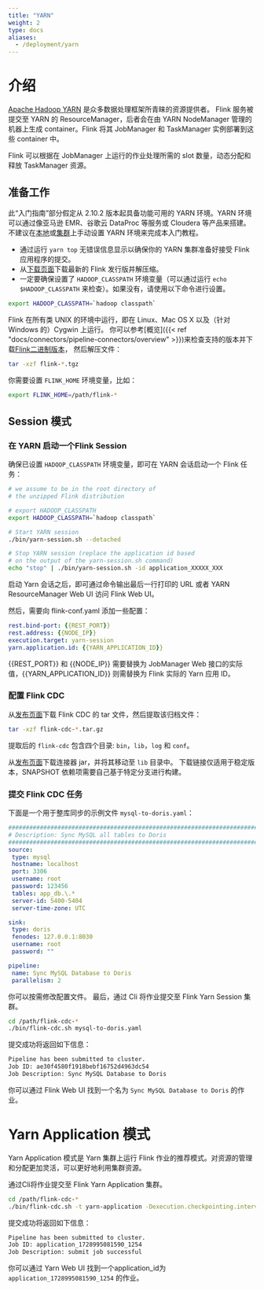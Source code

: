 ```yaml
---
title: "YARN"
weight: 2
type: docs
aliases:
  - /deployment/yarn
---
```

<!--
Licensed to the Apache Software Foundation (ASF) under one
or more contributor license agreements.  See the NOTICE file
distributed with this work for additional information
regarding copyright ownership.  The ASF licenses this file
to you under the Apache License, Version 2.0 (the
"License"); you may not use this file except in compliance
with the License.  You may obtain a copy of the License at

  http://www.apache.org/licenses/LICENSE-2.0

Unless required by applicable law or agreed to in writing,
software distributed under the License is distributed on an
"AS IS" BASIS, WITHOUT WARRANTIES OR CONDITIONS OF ANY
KIND, either express or implied.  See the License for the
specific language governing permissions and limitations
under the License.
-->

# 介绍

[Apache Hadoop YARN](https://hadoop.apache.org/docs/current/hadoop-yarn/hadoop-yarn-site/YARN.html) 是众多数据处理框架所青睐的资源提供者。
Flink 服务被提交至 YARN 的 ResourceManager，后者会在由 YARN NodeManager 管理的机器上生成 container。Flink 将其 JobManager 和 TaskManager 实例部署到这些 container 中。

Flink 可以根据在 JobManager 上运行的作业处理所需的 slot 数量，动态分配和释放 TaskManager 资源。

## 准备工作

此“入门指南”部分假定从 2.10.2 版本起具备功能可用的 YARN 环境。YARN 环境可以通过像亚马逊 EMR、谷歌云 DataProc 等服务或 Cloudera 等产品来搭建。不建议在[本地](https://hadoop.apache.org/docs/current/hadoop-project-dist/hadoop-common/SingleCluster.html)或[集群](https://hadoop.apache.org/docs/current/hadoop-project-dist/hadoop-common/ClusterSetup.html)上手动设置 YARN 环境来完成本入门教程。

- 通过运行 `yarn top` 无错误信息显示以确保你的 YARN 集群准备好接受 Flink 应用程序的提交。
- 从[下载页面](https://flink.apache.org/downloads/)下载最新的 Flink 发行版并解压缩。
- 一定要确保设置了 `HADOOP_CLASSPATH` 环境变量（可以通过运行 `echo $HADOOP_CLASSPATH` 来检查）。如果没有，请使用以下命令进行设置。

```bash
export HADOOP_CLASSPATH=`hadoop classpath`
```
Flink 在所有类 UNIX 的环境中运行，即在 Linux、Mac OS X 以及（针对 Windows 的）Cygwin 上运行。
你可以参考[概览]({{< ref "docs/connectors/pipeline-connectors/overview" >}})来检查支持的版本并下载[Flink二进制版本](https://flink.apache.org/downloads/)，
然后解压文件：
```bash
tar -xzf flink-*.tgz
```
你需要设置 `FLINK_HOME` 环境变量，比如：

```bash
export FLINK_HOME=/path/flink-*
```

## Session 模式

### 在 YARN 启动一个Flink Session

确保已设置 `HADOOP_CLASSPATH` 环境变量，即可在 YARN 会话启动一个 Flink 任务：

```bash
# we assume to be in the root directory of 
# the unzipped Flink distribution

# export HADOOP_CLASSPATH
export HADOOP_CLASSPATH=`hadoop classpath`

# Start YARN session
./bin/yarn-session.sh --detached

# Stop YARN session (replace the application id based 
# on the output of the yarn-session.sh command)
echo "stop" | ./bin/yarn-session.sh -id application_XXXXX_XXX
```

启动 Yarn 会话之后，即可通过命令输出最后一行打印的 URL 或者 YARN ResourceManager Web UI 访问 Flink Web UI。

然后，需要向 flink-conf.yaml 添加一些配置：

```yaml
rest.bind-port: {{REST_PORT}}
rest.address: {{NODE_IP}}
execution.target: yarn-session
yarn.application.id: {{YARN_APPLICATION_ID}}
```

{{REST_PORT}} 和 {{NODE_IP}} 需要替换为 JobManager Web 接口的实际值，{{YARN_APPLICATION_ID}} 则需替换为 Flink 实际的 Yarn 应用 ID。

### 配置 Flink CDC
从[发布页面](https://github.com/apache/flink-cdc/releases)下载 Flink CDC 的 tar 文件，然后提取该归档文件：

```bash
tar -xzf flink-cdc-*.tar.gz
```

提取后的 `flink-cdc` 包含四个目录: `bin`，`lib`，`log` 和 `conf`。

从[发布页面](https://github.com/apache/flink-cdc/releases)下载连接器 jar，并将其移动至 `lib` 目录中。
下载链接仅适用于稳定版本，SNAPSHOT 依赖项需要自己基于特定分支进行构建。

### 提交 Flink CDC 任务
下面是一个用于整库同步的示例文件 `mysql-to-doris.yaml`：

```yaml
################################################################################
# Description: Sync MySQL all tables to Doris
################################################################################
source:
 type: mysql
 hostname: localhost
 port: 3306
 username: root
 password: 123456
 tables: app_db.\.*
 server-id: 5400-5404
 server-time-zone: UTC

sink:
 type: doris
 fenodes: 127.0.0.1:8030
 username: root
 password: ""

pipeline:
 name: Sync MySQL Database to Doris
 parallelism: 2

```

你可以按需修改配置文件。
最后，通过 Cli 将作业提交至 Flink Yarn Session 集群。

```bash
cd /path/flink-cdc-*
./bin/flink-cdc.sh mysql-to-doris.yaml
```

提交成功将返回如下信息：

```bash
Pipeline has been submitted to cluster.
Job ID: ae30f4580f1918bebf16752d4963dc54
Job Description: Sync MySQL Database to Doris
```

你可以通过 Flink Web UI 找到一个名为 `Sync MySQL Database to Doris` 的作业。

# Yarn Application 模式
Yarn Application 模式是 Yarn 集群上运行 Flink 作业的推荐模式。对资源的管理和分配更加灵活，可以更好地利用集群资源。

通过Cli将作业提交至 Flink Yarn Application 集群。
```bash
cd /path/flink-cdc-*
./bin/flink-cdc.sh -t yarn-application -Dexecution.checkpointing.interval=2min mysql-to-doris.yaml
```
提交成功将返回如下信息：
```bash
Pipeline has been submitted to cluster.
Job ID: application_1728995081590_1254
Job Description: submit job successful
```
你可以通过 Yarn Web UI 找到一个application_id为 `application_1728995081590_1254` 的作业。
